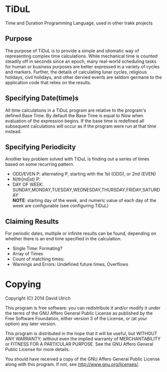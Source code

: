 # TiDuL #

Time and Duration Programming Language, used in other trakk projects

## Purpose ##

The purpose of TiDuL is to provide a simple and idiomatic way of representing 
complex time calculations. While mechanical time is counted steadily off in 
seconds since an epoch, many real-world scheduling tasks for human or business 
purposes are better expressed in a variety of cycles and markers. Further, the 
details of calculating lunar cycles, religious holidays, civil holidays, and 
other dervied events are seldom germane to the application code that relies on
the results. 

## Specifying Date(time)s ##

All time calculations in a TiDuL program are relative to the program's defined 
Base Time. By default the Base Time is equal to Now when evaluation of the 
expression begins. If the base time is redefined all subsequent calculations 
will occur as if the program were run at that time instead.

## Specifying Periodicity ##

Another key problem solved with TiDuL is finding out a series of times based on
some recurring pattern.

* ODD/EVEN P: alternating P, starting with the 1st (ODD), or 2nd (EVEN) 
* N(th|nd|st) P: 
* DAY OF WEEK: SUNDAY,MONDAY,TUESDAY,WEDNESDAY,THURSDAY,FRIDAY,SATURDAY
<br>**NOTE**: starting day of the week, and numeric value of each day of the 
week are configurable (see configuring TiDuL)

## Claiming Results ##

For periodic dates, multiple or infinite results can be found, depending on 
whether there is an end time specified in the calculation.

* Single Time: Formating?
* Array of Times
* Count of matching times: 
* Warnings and Errors: Undefined future times, Overflows


# Copying #

Copyright (C) 2014  David Ulrich

This program is free software: you can redistribute it and/or modify
it under the terms of the GNU Affero General Public License as published
by the Free Software Foundation, either version 3 of the License, or
(at your option) any later version.

This program is distributed in the hope that it will be useful,
but WITHOUT ANY WARRANTY; without even the implied warranty of
MERCHANTABILITY or FITNESS FOR A PARTICULAR PURPOSE.  See the
GNU Affero General Public License for more details.

You should have received a copy of the GNU Affero General Public License
along with this program.  If not, see <http://www.gnu.org/licenses/>.
